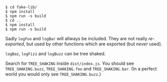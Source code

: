 ```
$ cd fake-lib/
$ npm install
$ npm run -s build
$ cd ..
$ npm install
$ npm run -s build
```

Sadly `logFoo` and `logBar` will allways be included. They are not really _re-exported_, but used by other functions which are exported (but _never_ used).

`logBaz`, `logFizz` and `logBuzz` can be tree shaked.

Search for `TREE_SHAKING` inside `dist/index.js`. You should see `TREE_SHAKING.buzz`, `TREE_SHAKING.foo` and `TREE_SHAKING.bar`. (In a perfect world you would only see `TREE_SHAKING.buzz`.)
